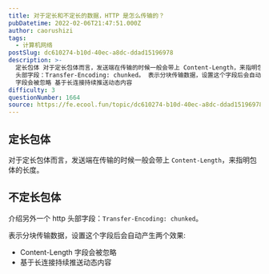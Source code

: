 ```yaml
---
title: 对于定长和不定长的数据，HTTP 是怎么传输的？
pubDatetime: 2022-02-06T21:47:51.000Z
author: caorushizi
tags:
  - 计算机网络
postSlug: dc610274-b10d-40ec-a8dc-ddad15196978
description: >-
  定长包体 对于定长包体而言，发送端在传输的时候一般会带上 Content-Length，来指明包体的长度。 不定长包体 介绍另外一个 http
  头部字段：Transfer-Encoding: chunked。 表示分块传输数据，设置这个字段后会自动产生两个效果: Content-Length
  字段会被忽略 基于长连接持续推送动态内容
difficulty: 3
questionNumber: 1664
source: https://fe.ecool.fun/topic/dc610274-b10d-40ec-a8dc-ddad15196978
---
```


## 定长包体

对于定长包体而言，发送端在传输的时候一般会带上 `Content-Length`，来指明包体的长度。

## 不定长包体

介绍另外一个 http 头部字段：`Transfer-Encoding: chunked`。

表示分块传输数据，设置这个字段后会自动产生两个效果:

- Content-Length 字段会被忽略
- 基于长连接持续推送动态内容
